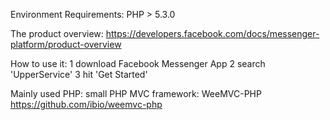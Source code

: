 Environment Requirements:
PHP > 5.3.0

The product overview:
https://developers.facebook.com/docs/messenger-platform/product-overview

How to use it:
1 download Facebook Messenger App
2 search 'UpperService'
3 hit 'Get Started'

Mainly used PHP:
small PHP MVC framework: WeeMVC-PHP
https://github.com/ibio/weemvc-php


